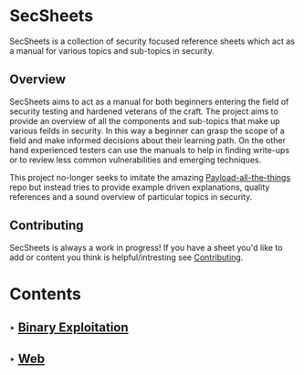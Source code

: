 SecSheets
==========

SecSheets is a collection of security focused reference sheets which act as a manual for various topics and sub-topics in security. 

## Overview

SecSheets aims to act as a manual for both beginners entering the field of security testing and hardened 
veterans of the craft. The project aims to provide an overview of all the components and sub-topics that make up various feilds in security. In this way a beginner can grasp the scope of a field and make informed decisions about their learning path. On the other hand experienced testers can use the manuals to help in finding write-ups or to review less common vulnerabilities and emerging techniques.

This project no-longer seeks to imitate the amazing [Payload-all-the-things](#) repo but instead tries to provide example driven explanations, quality references and a sound overview of particular topics in security.

## Contributing 

SecSheets is always a work in progress! If you have a sheet you'd like to add or content you think is helpful/intresting see [Contributing](./CONTRIBUTING.md).

# Contents

## ‣ [Binary Exploitation](./Binary%20Exploitation/README.md) 
## ‣ [Web](./Web/README.md)

